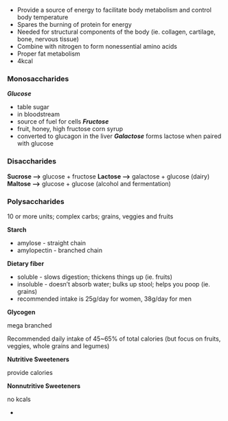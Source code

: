 - Provide a source of energy to facilitate body metabolism and control body temperature
- Spares the burning of protein for energy
- Needed for structural components of the body (ie. collagen, cartilage, bone, nervous tissue) 
- Combine with nitrogen to form nonessential amino acids
- Proper fat metabolism 
- 4kcal
### Monosaccharides
***Glucose***
- table sugar
- in bloodstream
- source of fuel for cells
***Fructose***
- fruit, honey, high fructose corn syrup
- converted to glucagon in the liver
***Galactose***
forms lactose when paired with glucose

### Disaccharides
**************************Sucrose —>************************** glucose + fructose
**************************Lactose —>************************** galactose + glucose (dairy) 
**************************Maltose —>************************** glucose + glucose (alcohol and fermentation) 

### Polysaccharides
10 or more units; complex carbs; grains, veggies and fruits 

**************Starch**************
- amylose - straight chain
- amylopectin - branched chain

**************************Dietary fiber**************************
- soluble - slows digestion; thickens things up (ie. fruits)
- insoluble - doesn’t absorb water; bulks up stool; helps you poop (ie. grains)
- recommended intake is 25g/day for women, 38g/day for men

****Glycogen****

mega branched 

Recommended daily intake of 45~65% of total calories (but focus on fruits, veggies, whole grains and legumes) 

************************************Nutritive Sweeteners************************************

provide calories

******************************************Nonnutritive Sweeteners****************************************** 

no kcals 

-